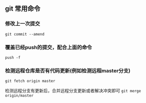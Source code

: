 ## git 常用命令
### 修改上一次提交
```
git commit --amend
```

### 覆盖已经push的提交，配合上面的命令
```
push -f
```
### 检测远程仓库是否有代码更新(例如检测远程master分支)
```
git fetch origin master
```
检测远程分支有更新后，合并远程分支更新或者解决冲突即可 `git merge origin/master`
